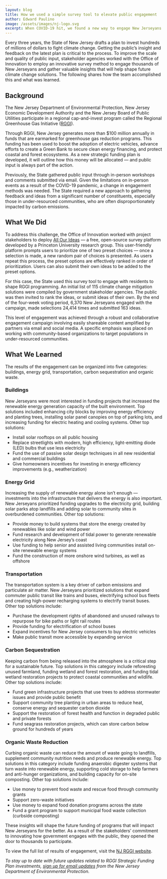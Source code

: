 ```yaml
---
layout: blog
title: How we used a simple survey tool to elevate public engagement
author: Edward Paulino
image: /assets/images/nj-logo.svg
excerpt: When COVID-19 hit, we found a new way to engage New Jerseyans and bring out their best ideas for how to invest millions of dollars in reducing greenhouse gases.
---
```


Every three years, the State of New Jersey drafts a plan to invest hundreds of millions of dollars to fight climate change. Getting the public’s insight and feedback on the latest plan is critical to the process. To improve the scale and quality of public input, stakeholder agencies worked with the Office of Innovation to employ an innovative survey method to engage thousands of New Jerseyans and gather valuable insights that will help shape future climate change solutions. The following shares how the team accomplished this and what was learned.

## Background

The New Jersey Department of Environmental Protection, New Jersey Economic Development Authority and the New Jersey Board of Public Utilities participate in a regional cap-and-invest program called the Regional Greenhouse Gas Initiative ([RGGI](https://www.rggi.org/)).

Through RGGI, New Jersey generates more than $100 million annually in funds that are earmarked for greenhouse gas reduction programs. This funding has been used to boost the adoption of electric vehicles, advance efforts to create a Green Bank to secure clean energy financing, and protect coastal and forest ecosystems. As a new strategic funding plan is developed, it will outline how this money will be allocated — and public input is always part of the action.

Previously, the State gathered public input through in-person workshops and comments submitted via email. Given the limitations on in-person events as a result of the COVID-19 pandemic, a change in engagement methods was needed. The State required a new approach to gathering feedback and ideas from a significant number of constituents, especially those in under-resourced communities, who are often disproportionately impacted by carbon emissions.

## What We Did

To address this challenge, the Office of Innovation worked with project stakeholders to deploy [All Our Ideas](https://www.allourideas.org/) — a free, open-source survey platform developed by a Princeton University research group. This user-friendly platform prompts users to prioritize one of two preset choices — once a selection is made, a new random pair of choices is presented. As users repeat this process, the preset options are effectively ranked in order of prioritization. Users can also submit their own ideas to be added to the preset options.

For this case, the State used this survey tool to engage with residents to shape RGGI programming. An initial list of 115 climate change mitigation solutions were compiled by government stakeholder agencies. The public was then invited to rank the ideas, or submit ideas of their own. By the end of the four-week voting period, 6,370 New Jerseyans engaged with the campaign, made selections 24,414 times and submitted 163 ideas.

This level of engagement was achieved through a robust and collaborative engagement campaign involving easily shareable content amplified by partners via email and social media. A specific emphasis was placed on working with community-based organizations to target populations in under-resourced communities.

## What We Learned

The results of the engagement can be organized into five categories: buildings, energy grid, transportation, carbon sequestration and organic waste.

### Buildings

New Jerseyans were most interested in funding projects that increased the renewable energy generation capacity of the built environment. Top solutions included enhancing city blocks by improving energy efficiency and planting trees, installing solar panel canopies on top of parking lots, and increasing funding for electric heating and cooling systems. Other top solutions:

- Install solar rooftops on all public housing
- Replace streetlights with modern, high efficiency, light-emitting diode (LED) bulbs that use less electricity
- Fund the use of passive solar design techniques in all new residential and commercial buildings
- Give homeowners incentives for investing in energy efficiency improvements (e.g., weatherization)

### Energy Grid

Increasing the supply of renewable energy alone isn’t enough — investments into the infrastructure that delivers the energy is also important. New Jerseyans prioritized funding upgrades to the electricity grid, building solar parks atop landfills and adding solar to community sites in overburdened communities. Other top solutions:

- Provide money to build systems that store the energy created by renewables like solar and wind power
- Fund research and development of tidal power to generate renewable electricity along New Jersey’s coast
- Use funding to help senior and assisted living communities install on-site renewable energy systems
- Fund the construction of more onshore wind turbines, as well as offshore

### Transportation

The transportation system is a key driver of carbon emissions and particulate air matter. New Jerseyans prioritized solutions that expand commuter public transit like trains and buses, electrifying school bus fleets and creating high-power recharging systems to electrify transit buses. Other top solutions include:

- Purchase the development rights of abandoned and unused railways to repurpose for bike paths or light rail routes
- Provide funding for electrification of school buses
- Expand incentives for New Jersey consumers to buy electric vehicles
- Make public transit more accessible by expanding service

### Carbon Sequestration

Keeping carbon from being released into the atmosphere is a critical step for a sustainable future. Top solutions in this category include reforesting unused farmland, funding wetland and forest restoration, and funding tidal wetland restoration projects to protect coastal communities and wildlife. Other top solutions include:

- Fund green infrastructure projects that use trees to address stormwater issues and provide public benefit
- Support community tree planting in urban areas to reduce heat, conserve energy and sequester carbon dioxide
- Support the restoration of forest health and function in degraded public and private forests
- Fund seagrass restoration projects, which can store carbon below ground for hundreds of years

### Organic Waste Reduction

Curbing organic waste can reduce the amount of waste going to landfills, supplement community nutrition needs and produce renewable energy. Top solutions in this category include funding anaerobic digester systems that turn waste into renewable energy, supporting cold storage to help farmers and anti-hunger organizations, and building capacity for on-site composting. Other top solutions include:

- Use money to prevent food waste and rescue food through community grants
- Support zero-waste initiatives
- Use money to expand food donation programs across the state
- Fund a grant program to support municipal food waste collection (curbside composting)

These insights will shape the future funding of programs that will impact New Jerseyans for the better. As a result of the stakeholders’ commitment to innovating how government engages with the public, they opened the door to thousands to participate.

To view the full list of results of engagement, visit the [NJ RGGI website](https://www.nj.gov/rggi/docs/rggi-aoi-results.pdf).

_To stay up to date with future updates related to RGGI Strategic Funding Plan investments, [sign up for email updates](https://www.nj.gov/rggi/index.html#signup) from the New Jersey Department of Environmental Protection._

